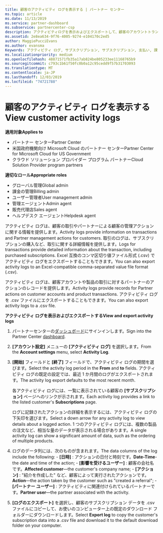 ```yaml
---
title: 顧客のアクティビティ ログを表示する | パートナー センター
ms.topic: article
ms.date: 11/13/2019
ms.service: partner-dashboard
ms.subservice: partnercenter-csp
description: アクティビティログを表示およびエクスポートして、顧客のアカウントトランザクションやその他の顧客関連のパートナー管理アクティビティに関する洞察を得る方法について説明します。
ms.assetid: 2e8ea634-9f76-4005-9274-e104170c2ed5
author: MaggiePucciEvans
ms.author: evansma
Keywords: アクティビティ ログ, サブスクリプション, サブスクリプション, 支払い, 課金, トランザクション
ms.localizationpriority: medium
ms.openlocfilehash: 48871571fb35a17ab824be805233ee11168765b9
ms.sourcegitcommit: c793c1b61f50fc0b0a12c95cedd9f57b31703093
ms.translationtype: MT
ms.contentlocale: ja-JP
ms.lasthandoff: 12/03/2019
ms.locfileid: "74721788"
---
```

# <a name="view-customer-activity-logs"></a><span data-ttu-id="aec00-104">顧客のアクティビティ ログを表示する</span><span class="sxs-lookup"><span data-stu-id="aec00-104">View customer activity logs</span></span>

<span data-ttu-id="aec00-105">**適用対象**</span><span class="sxs-lookup"><span data-stu-id="aec00-105">**Applies to**</span></span>

- <span data-ttu-id="aec00-106">パートナー センター</span><span class="sxs-lookup"><span data-stu-id="aec00-106">Partner Center</span></span>
- <span data-ttu-id="aec00-107">米国政府機関向け Microsoft Cloud のパートナー センター</span><span class="sxs-lookup"><span data-stu-id="aec00-107">Partner Center for Microsoft Cloud for US Government</span></span>
- <span data-ttu-id="aec00-108">クラウド ソリューション プロバイダー プログラム パートナー</span><span class="sxs-lookup"><span data-stu-id="aec00-108">Cloud Solution Provider program partners</span></span>

<span data-ttu-id="aec00-109">**適切なロール**</span><span class="sxs-lookup"><span data-stu-id="aec00-109">**Appropriate roles**</span></span>

- <span data-ttu-id="aec00-110">グローバル管理</span><span class="sxs-lookup"><span data-stu-id="aec00-110">Global admin</span></span>
- <span data-ttu-id="aec00-111">課金の管理</span><span class="sxs-lookup"><span data-stu-id="aec00-111">Billing admin</span></span>
- <span data-ttu-id="aec00-112">ユーザー管理者</span><span class="sxs-lookup"><span data-stu-id="aec00-112">User management admin</span></span>
- <span data-ttu-id="aec00-113">管理エージェント</span><span class="sxs-lookup"><span data-stu-id="aec00-113">Admin agent</span></span>
- <span data-ttu-id="aec00-114">販売代理店</span><span class="sxs-lookup"><span data-stu-id="aec00-114">Sales agent</span></span>
- <span data-ttu-id="aec00-115">ヘルプデスク エージェント</span><span class="sxs-lookup"><span data-stu-id="aec00-115">Helpdesk agent</span></span>

<span data-ttu-id="aec00-116">アクティビティ ログは、顧客の取引やパートナーによる顧客の管理アクションに関する情報を提供します。</span><span class="sxs-lookup"><span data-stu-id="aec00-116">Activity logs provide information on transactions and Partner management actions for customers.</span></span> <span data-ttu-id="aec00-117">取引のログは、サブスクリプションの購入など、取引に関する詳細情報を提供します。</span><span class="sxs-lookup"><span data-stu-id="aec00-117">Logs for transactions provide detailed information about the transaction, including purchased subscriptions.</span></span> <span data-ttu-id="aec00-118">Excel 互換のコンマ区切り値ファイル形式 (.csv) でアクティビティ ログをエクスポートすることもできます。</span><span class="sxs-lookup"><span data-stu-id="aec00-118">You can also export activity logs to an Excel-compatible comma-separated value file format (.csv).</span></span>

<span data-ttu-id="aec00-119">アクティビティ ログは、顧客アカウントや製品の取引に対するパートナーのアクションのレコードを提供します。</span><span class="sxs-lookup"><span data-stu-id="aec00-119">Activity logs provide records for Partner actions on customer accounts and product transactions.</span></span> <span data-ttu-id="aec00-120">アクティビティ ログを .csv ファイルにエクスポートすることもできます。</span><span class="sxs-lookup"><span data-stu-id="aec00-120">You can also export activity logs to a .csv file.</span></span>

<span data-ttu-id="aec00-121">**アクティビティ ログを表示およびエクスポートする**</span><span class="sxs-lookup"><span data-stu-id="aec00-121">**View and export activity logs**</span></span>

1. <span data-ttu-id="aec00-122">パートナーセンターの[ダッシュボード](https://partner.microsoft.com/dashboard)にサインインします。</span><span class="sxs-lookup"><span data-stu-id="aec00-122">Sign into the Partner Center [dashboard](https://partner.microsoft.com/dashboard).</span></span>

2. <span data-ttu-id="aec00-123">**[アカウント設定]** メニューの **[アクティビティ ログ]** を選択します。</span><span class="sxs-lookup"><span data-stu-id="aec00-123">From the **Account settings** menu, select **Activity Log**.</span></span>
2.  <span data-ttu-id="aec00-124">**[開始]** フィールドと **[終了]** フィールドで、アクティビティ ログの期間を選びます。</span><span class="sxs-lookup"><span data-stu-id="aec00-124">Select the activity log period in the **From** and **to** fields.</span></span> <span data-ttu-id="aec00-125">アクティビティ ログの既定の設定では、最近 1 か月間のログがエクスポートされます。</span><span class="sxs-lookup"><span data-stu-id="aec00-125">The activity log export defaults to the most recent month.</span></span>

    <span data-ttu-id="aec00-126">各アクティビティ ログには、一覧に表示されている顧客の **[サブスクリプション]** ページへのリンクが示されます。</span><span class="sxs-lookup"><span data-stu-id="aec00-126">Each activity log provides a link to the listed customer's **Subscriptions** page.</span></span>

    <span data-ttu-id="aec00-127">ログに記録されたアクションの詳細を表示するには、アクティビティ ログの下矢印を選びます。</span><span class="sxs-lookup"><span data-stu-id="aec00-127">Select a down arrow for any activity log to view details about a logged action.</span></span> <span data-ttu-id="aec00-128">1 つのアクティビティ ログには、複数の製品の注文など、相当な量のデータが表示される場合があります。</span><span class="sxs-lookup"><span data-stu-id="aec00-128">A single activity log can show a significant amount of data, such as the ordering of multiple products.</span></span>

3.   <span data-ttu-id="aec00-129">ログのデータ列には、次のものが含まれます。</span><span class="sxs-lookup"><span data-stu-id="aec00-129">The data columns of the log include the following:</span></span>
    -   <span data-ttu-id="aec00-130">**[日時]** : アクションの日付と時刻です。</span><span class="sxs-lookup"><span data-stu-id="aec00-130">**Date-Time**-the date and time of the action;</span></span>
    -   <span data-ttu-id="aec00-131">**[影響を受けるユーザー]** : 顧客の会社名です。</span><span class="sxs-lookup"><span data-stu-id="aec00-131">**Affected customer**—the customer's company name;</span></span>
    -   <span data-ttu-id="aec00-132">**[アクション]** : "紹介を作成した" など、顧客によって実行されたアクションです。</span><span class="sxs-lookup"><span data-stu-id="aec00-132">**Action**—the action taken by the customer such as "created a referral";</span></span>
    -   <span data-ttu-id="aec00-133">**[パートナー ユーザー]** : アクティビティに関連付けられているパートナーです。</span><span class="sxs-lookup"><span data-stu-id="aec00-133">**Partner user**—the partner associated with the activity.</span></span>

4.  <span data-ttu-id="aec00-134">**[ログのエクスポート]** を選択し、顧客のサブスクリプション データを .csv ファイルにコピーして、お使いのコンピューター上の既定のダウンロード フォルダーにダウンロードします。</span><span class="sxs-lookup"><span data-stu-id="aec00-134">Select **Export log** to copy the customer's subscription data into a .csv file and download it to the default download folder on your computer.</span></span>
    
 

 



